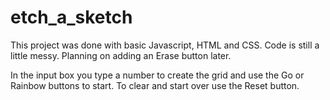 # etch_a_sketch

This project was done with basic Javascript, HTML and CSS.
Code is still a little messy.
Planning on adding an Erase button later.

In the input box you type a number to create the grid and use the Go or Rainbow buttons to start. To clear and start over use the Reset button.